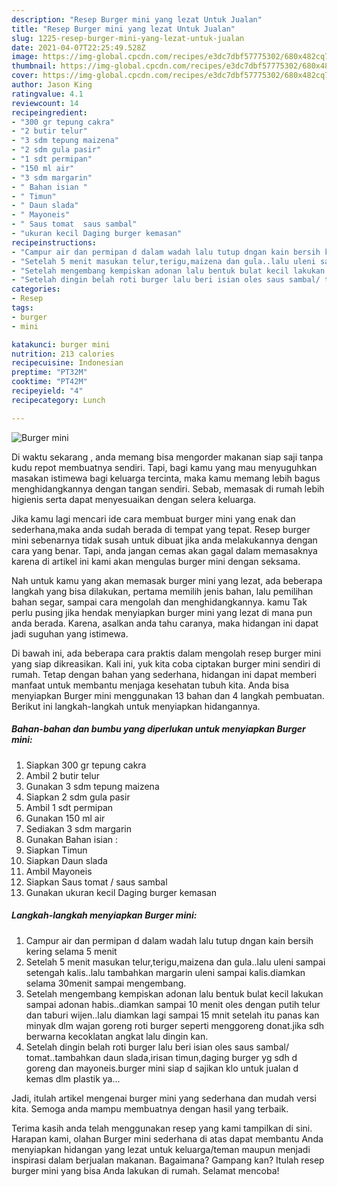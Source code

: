 ```yaml
---
description: "Resep Burger mini yang lezat Untuk Jualan"
title: "Resep Burger mini yang lezat Untuk Jualan"
slug: 1225-resep-burger-mini-yang-lezat-untuk-jualan
date: 2021-04-07T22:25:49.528Z
image: https://img-global.cpcdn.com/recipes/e3dc7dbf57775302/680x482cq70/burger-mini-foto-resep-utama.jpg
thumbnail: https://img-global.cpcdn.com/recipes/e3dc7dbf57775302/680x482cq70/burger-mini-foto-resep-utama.jpg
cover: https://img-global.cpcdn.com/recipes/e3dc7dbf57775302/680x482cq70/burger-mini-foto-resep-utama.jpg
author: Jason King
ratingvalue: 4.1
reviewcount: 14
recipeingredient:
- "300 gr tepung cakra"
- "2 butir telur"
- "3 sdm tepung maizena"
- "2 sdm gula pasir"
- "1 sdt permipan"
- "150 ml air"
- "3 sdm margarin"
- " Bahan isian "
- " Timun"
- " Daun slada"
- " Mayoneis"
- " Saus tomat  saus sambal"
- "ukuran kecil Daging burger kemasan"
recipeinstructions:
- "Campur air dan permipan d dalam wadah lalu tutup dngan kain bersih kering selama 5 menit"
- "Setelah 5 menit masukan telur,terigu,maizena dan gula..lalu uleni sampai setengah kalis..lalu tambahkan margarin uleni sampai kalis.diamkan selama 30menit sampai mengembang."
- "Setelah mengembang kempiskan adonan lalu bentuk bulat kecil lakukan sampai adonan habis..diamkan sampai 10 menit oles dengan putih telur dan taburi wijen..lalu diamkan lagi sampai 15 mnit setelah itu panas kan minyak dlm wajan goreng roti burger seperti menggoreng donat.jika sdh berwarna kecoklatan angkat lalu dingin kan."
- "Setelah dingin belah roti burger lalu beri isian oles saus sambal/ tomat..tambahkan daun slada,irisan timun,daging burger yg sdh d goreng dan mayoneis.burger mini siap d sajikan klo untuk jualan d kemas dlm plastik ya..."
categories:
- Resep
tags:
- burger
- mini

katakunci: burger mini 
nutrition: 213 calories
recipecuisine: Indonesian
preptime: "PT32M"
cooktime: "PT42M"
recipeyield: "4"
recipecategory: Lunch

---
```



![Burger mini](https://img-global.cpcdn.com/recipes/e3dc7dbf57775302/680x482cq70/burger-mini-foto-resep-utama.jpg)

Di waktu  sekarang , anda memang bisa mengorder makanan siap saji tanpa kudu repot membuatnya sendiri. Tapi, bagi kamu yang mau menyuguhkan masakan istimewa bagi keluarga tercinta, maka kamu memang lebih bagus menghidangkannya dengan tangan sendiri. Sebab, memasak di rumah lebih higienis serta dapat menyesuaikan dengan selera keluarga.

Jika kamu lagi mencari ide cara membuat burger mini yang enak dan sederhana,maka anda sudah berada di tempat yang tepat. Resep burger mini  sebenarnya tidak susah untuk dibuat jika anda melakukannya dengan cara yang benar. Tapi, anda jangan cemas akan gagal dalam memasaknya 
karena di artikel ini kami akan mengulas burger mini dengan seksama.  



Nah untuk kamu yang akan memasak burger mini yang lezat, ada beberapa langkah yang bisa dilakukan, pertama memilih jenis bahan, lalu pemilihan bahan segar, sampai cara mengolah dan menghidangkannya. kamu Tak perlu pusing jika hendak menyiapkan burger mini yang lezat di mana pun anda berada. Karena, asalkan anda  tahu caranya, maka hidangan ini dapat jadi suguhan yang istimewa.

Di bawah ini, ada beberapa cara praktis  dalam mengolah resep burger mini yang siap dikreasikan. Kali ini, yuk kita coba ciptakan burger mini sendiri di rumah. Tetap dengan bahan yang sederhana, hidangan ini dapat memberi manfaat untuk membantu menjaga kesehatan tubuh kita. Anda bisa menyiapkan Burger mini menggunakan 13 bahan dan 4 langkah pembuatan. Berikut ini langkah-langkah untuk menyiapkan hidangannya.

<!--inarticleads1-->

##### Bahan-bahan dan bumbu yang diperlukan untuk menyiapkan Burger mini:

1. Siapkan 300 gr tepung cakra
1. Ambil 2 butir telur
1. Gunakan 3 sdm tepung maizena
1. Siapkan 2 sdm gula pasir
1. Ambil 1 sdt permipan
1. Gunakan 150 ml air
1. Sediakan 3 sdm margarin
1. Gunakan  Bahan isian :
1. Siapkan  Timun
1. Siapkan  Daun slada
1. Ambil  Mayoneis
1. Siapkan  Saus tomat / saus sambal
1. Gunakan ukuran kecil Daging burger kemasan




<!--inarticleads2-->

##### Langkah-langkah menyiapkan Burger mini:

1. Campur air dan permipan d dalam wadah lalu tutup dngan kain bersih kering selama 5 menit
1. Setelah 5 menit masukan telur,terigu,maizena dan gula..lalu uleni sampai setengah kalis..lalu tambahkan margarin uleni sampai kalis.diamkan selama 30menit sampai mengembang.
1. Setelah mengembang kempiskan adonan lalu bentuk bulat kecil lakukan sampai adonan habis..diamkan sampai 10 menit oles dengan putih telur dan taburi wijen..lalu diamkan lagi sampai 15 mnit setelah itu panas kan minyak dlm wajan goreng roti burger seperti menggoreng donat.jika sdh berwarna kecoklatan angkat lalu dingin kan.
1. Setelah dingin belah roti burger lalu beri isian oles saus sambal/ tomat..tambahkan daun slada,irisan timun,daging burger yg sdh d goreng dan mayoneis.burger mini siap d sajikan klo untuk jualan d kemas dlm plastik ya...




Jadi, itulah artikel mengenai  burger mini  yang sederhana dan mudah versi kita. Semoga anda mampu membuatnya dengan hasil yang terbaik. 

Terima kasih anda telah menggunakan resep yang kami tampilkan di sini. Harapan kami, olahan  Burger mini sederhana di atas dapat membantu Anda menyiapkan hidangan yang lezat untuk keluarga/teman maupun menjadi inspirasi dalam berjualan makanan. Bagaimana? Gampang kan? Itulah resep burger mini yang bisa Anda lakukan di rumah. Selamat mencoba!

